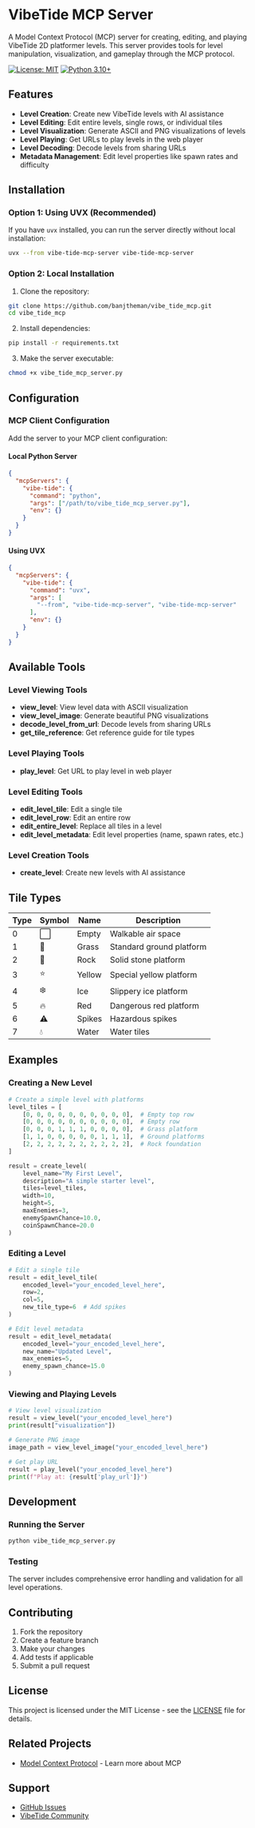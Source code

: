 # VibeTide MCP Server

A Model Context Protocol (MCP) server for creating, editing, and playing VibeTide 2D platformer levels. This server provides tools for level manipulation, visualization, and gameplay through the MCP protocol.

[![License: MIT](https://img.shields.io/badge/License-MIT-yellow.svg)](https://opensource.org/licenses/MIT)
[![Python 3.10+](https://img.shields.io/badge/python-3.10+-blue.svg)](https://www.python.org/downloads/)

## Features

- **Level Creation**: Create new VibeTide levels with AI assistance
- **Level Editing**: Edit entire levels, single rows, or individual tiles
- **Level Visualization**: Generate ASCII and PNG visualizations of levels
- **Level Playing**: Get URLs to play levels in the web player
- **Level Decoding**: Decode levels from sharing URLs
- **Metadata Management**: Edit level properties like spawn rates and difficulty

## Installation

### Option 1: Using UVX (Recommended)

If you have `uvx` installed, you can run the server directly without local installation:

```bash
uvx --from vibe-tide-mcp-server vibe-tide-mcp-server
```

### Option 2: Local Installation

1. Clone the repository:
```bash
git clone https://github.com/banjtheman/vibe_tide_mcp.git
cd vibe_tide_mcp
```

2. Install dependencies:
```bash
pip install -r requirements.txt
```

3. Make the server executable:
```bash
chmod +x vibe_tide_mcp_server.py
```

## Configuration

### MCP Client Configuration

Add the server to your MCP client configuration:

#### Local Python Server
```json
{
  "mcpServers": {
    "vibe-tide": {
      "command": "python",
      "args": ["/path/to/vibe_tide_mcp_server.py"],
      "env": {}
    }
  }
}
```

#### Using UVX
```json
{
  "mcpServers": {
    "vibe-tide": {
      "command": "uvx",
      "args": [
        "--from", "vibe-tide-mcp-server", "vibe-tide-mcp-server"
      ],
      "env": {}
    }
  }
}
```

## Available Tools

### Level Viewing Tools
- **view_level**: View level data with ASCII visualization
- **view_level_image**: Generate beautiful PNG visualizations
- **decode_level_from_url**: Decode levels from sharing URLs
- **get_tile_reference**: Get reference guide for tile types

### Level Playing Tools
- **play_level**: Get URL to play level in web player

### Level Editing Tools
- **edit_level_tile**: Edit a single tile
- **edit_level_row**: Edit an entire row
- **edit_entire_level**: Replace all tiles in a level
- **edit_level_metadata**: Edit level properties (name, spawn rates, etc.)

### Level Creation Tools
- **create_level**: Create new levels with AI assistance

## Tile Types

| Type | Symbol | Name | Description |
|------|---------|------|-------------|
| 0 | ⬜ | Empty | Walkable air space |
| 1 | 🌱 | Grass | Standard ground platform |
| 2 | 🗿 | Rock | Solid stone platform |
| 3 | ⭐ | Yellow | Special yellow platform |
| 4 | ❄️ | Ice | Slippery ice platform |
| 5 | 🔥 | Red | Dangerous red platform |
| 6 | ⚠️ | Spikes | Hazardous spikes |
| 7 | 💧 | Water | Water tiles |

## Examples

### Creating a New Level

```python
# Create a simple level with platforms
level_tiles = [
    [0, 0, 0, 0, 0, 0, 0, 0, 0, 0],  # Empty top row
    [0, 0, 0, 0, 0, 0, 0, 0, 0, 0],  # Empty row
    [0, 0, 0, 1, 1, 1, 0, 0, 0, 0],  # Grass platform
    [1, 1, 0, 0, 0, 0, 0, 1, 1, 1],  # Ground platforms
    [2, 2, 2, 2, 2, 2, 2, 2, 2, 2],  # Rock foundation
]

result = create_level(
    level_name="My First Level",
    description="A simple starter level",
    tiles=level_tiles,
    width=10,
    height=5,
    maxEnemies=3,
    enemySpawnChance=10.0,
    coinSpawnChance=20.0
)
```

### Editing a Level

```python
# Edit a single tile
result = edit_level_tile(
    encoded_level="your_encoded_level_here",
    row=2,
    col=5,
    new_tile_type=6  # Add spikes
)

# Edit level metadata
result = edit_level_metadata(
    encoded_level="your_encoded_level_here",
    new_name="Updated Level",
    max_enemies=5,
    enemy_spawn_chance=15.0
)
```

### Viewing and Playing Levels

```python
# View level visualization
result = view_level("your_encoded_level_here")
print(result["visualization"])

# Generate PNG image
image_path = view_level_image("your_encoded_level_here")

# Get play URL
result = play_level("your_encoded_level_here")
print(f"Play at: {result['play_url']}")
```

## Development

### Running the Server

```bash
python vibe_tide_mcp_server.py
```

### Testing

The server includes comprehensive error handling and validation for all level operations.

## Contributing

1. Fork the repository
2. Create a feature branch
3. Make your changes
4. Add tests if applicable
5. Submit a pull request

## License

This project is licensed under the MIT License - see the [LICENSE](LICENSE) file for details.

## Related Projects

- [Model Context Protocol](https://modelcontextprotocol.io/) - Learn more about MCP

## Support

- [GitHub Issues](https://github.com/banjtheman/vibe_tide_mcp/issues)
- [VibeTide Community](https://vibetide.com)
